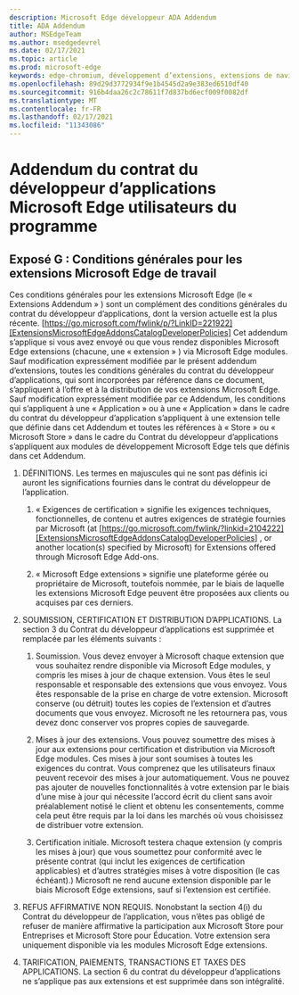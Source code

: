 ```yaml
---
description: Microsoft Edge développeur ADA Addendum
title: ADA Addendum
author: MSEdgeTeam
ms.author: msedgedevrel
ms.date: 02/17/2021
ms.topic: article
ms.prod: microsoft-edge
keywords: edge-chromium, développement d’extensions, extensions de navigateur, addons, centre de partenaires, développeur
ms.openlocfilehash: 89d29d3772934f9e1b4545d2a9e383ed6510df40
ms.sourcegitcommit: 916b4daa26c2c78611f7d837bd6ecf009f0082df
ms.translationtype: MT
ms.contentlocale: fr-FR
ms.lasthandoff: 02/17/2021
ms.locfileid: "11343086"
---
```

# Addendum du contrat du développeur d’applications Microsoft Edge utilisateurs du programme  

##  <a name="exhibit-g:-terms-and-conditions-for-microsoft-edge-extensions"></a>Exposé G : Conditions générales pour les extensions Microsoft Edge de travail  

Ces conditions générales pour les extensions Microsoft Edge \(le « Extensions Addendum » \) sont un complément des conditions générales du contrat du développeur d’applications, dont la version actuelle est la plus récente. [https://go.microsoft.com/fwlink/p/?LinkID=221922][ExtensionsMicrosoftEdgeAddonsCatalogDeveloperPolicies]  Cet addendum s’applique si vous avez envoyé ou que vous rendez disponibles Microsoft Edge extensions \(chacune, une « extension » \) via Microsoft Edge modules.  Sauf modification expressément modifiée par le présent addendum d’extensions, toutes les conditions générales du contrat du développeur d’applications, qui sont incorporées par référence dans ce document, s’appliquent à l’offre et à la distribution de vos extensions Microsoft Edge.  Sauf modification expressément modifiée par ce Addendum, les conditions qui s’appliquent à une « Application » ou à une « Application » dans le cadre du contrat du développeur d’application s’appliquent à une extension telle que définie dans cet Addendum et toutes les références à « Store » ou « Microsoft Store » dans le cadre du Contrat du développeur d’applications s’appliquent aux modules de développement Microsoft Edge tels que définis dans cet Addendum.  

1.  DÉFINITIONS.  Les termes en majuscules qui ne sont pas définis ici auront les significations fournies dans le contrat du développeur de l’application.  

    1.  « Exigences de certification » signifie les exigences techniques, fonctionnelles, de contenu et autres exigences de stratégie fournies par Microsoft \(at [https://go.microsoft.com/fwlink/?linkid=2104222][ExtensionsMicrosoftEdgeAddonsCatalogDeveloperPolicies] , or another location\(s\) specified by Microsoft\) for Extensions offered through Microsoft Edge Add-ons.  

    1.  « Microsoft Edge extensions » signifie une plateforme gérée ou propriétaire de Microsoft, toutefois nommée, par le biais de laquelle les extensions Microsoft Edge peuvent être proposées aux clients ou acquises par ces derniers.

1.  SOUMISSION, CERTIFICATION ET DISTRIBUTION D’APPLICATIONS.  La section 3 du Contrat du développeur d’applications est supprimée et remplacée par les éléments suivants :  

    1.  Soumission.  Vous devez envoyer à Microsoft chaque extension que vous souhaitez rendre disponible via Microsoft Edge modules, y compris les mises à jour de chaque extension.  Vous êtes le seul responsable et responsable des extensions que vous envoyez.  Vous êtes responsable de la prise en charge de votre extension.  Microsoft conserve \(ou détruit\) toutes les copies de l’extension et d’autres documents que vous envoyez.  Microsoft ne les retournera pas, vous devez donc conserver vos propres copies de sauvegarde.  

    1.  Mises à jour des extensions.  Vous pouvez soumettre des mises à jour aux extensions pour certification et distribution via Microsoft Edge modules.  Ces mises à jour sont soumises à toutes les exigences du contrat.  Vous comprenez que les utilisateurs finaux peuvent recevoir des mises à jour automatiquement.  Vous ne pouvez pas ajouter de nouvelles fonctionnalités à votre extension par le biais d’une mise à jour qui nécessite l’accord écrit du client sans avoir préalablement notisé le client et obtenu les consentements, comme cela peut être requis par la loi dans les marchés où vous choisissez de distribuer votre extension.  

    1.  Certification initiale.  Microsoft testera chaque extension \(y compris les mises à jour\) que vous soumettez pour conformité avec le présente contrat \(qui inclut les exigences de certification applicables\) et d’autres stratégies mises à votre disposition \(le cas échéant).)  Microsoft ne rend aucune extension disponible par le biais Microsoft Edge extensions, sauf si l’extension est certifiée.  

1.  REFUS AFFIRMATIVE NON REQUIS.  Nonobstant la section 4\(i\) du Contrat du développeur de l’application, vous n’êtes pas obligé de refuser de manière affirmative la participation aux Microsoft Store pour Entreprises et Microsoft Store pour Éducation.  Votre extension sera uniquement disponible via les modules Microsoft Edge extensions.  

1.  TARIFICATION, PAIEMENTS, TRANSACTIONS ET TAXES DES APPLICATIONS.  La section 6 du contrat du développeur d’applications ne s’applique pas aux extensions et est supprimée dans son intégralité.  

<!-- links -->  

[ExtensionsMicrosoftEdgeAddonsCatalogDeveloperPolicies]: ./developer-policies.md "Microsoft Edge Les modules de développement stockent les stratégies de | Documents Microsoft"  
